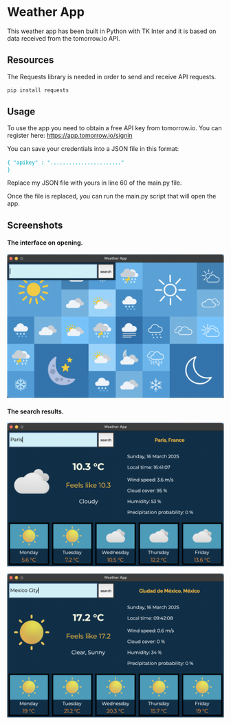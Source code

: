 # Weather App

This weather app has been built in Python with TK Inter and it is based on data received from the tomorrow.io API.

## Resources

The Requests library is needed in order to send and receive API requests.

```bash
pip install requests
```

## Usage

To use the app you need to obtain a free API key from tomorrow.io. You can register here:
https://app.tomorrow.io/signin

You can save your credentials into a JSON file in this format:

<code style="color : #00acc1">{
    "apikey" : "......................."
}</code>

Replace my JSON file with yours in line 60 of the main.py file.

Once the file is replaced, you can run the main.py script that will open the app.

## Screenshots

#### The interface on opening.
<p align="center">
  <img src="https://raw.githubusercontent.com/xKatyJane/Weather_app/main/Screenshots/Main_menu.png" width="650">
</p>

#### The search results.
<p align="center">
  <img src="https://raw.githubusercontent.com/xKatyJane/Weather_app/main/Screenshots/Search_result_1.png" width="650">
</p>

<p align="center">
  <img src="https://raw.githubusercontent.com/xKatyJane/Weather_app/main/Screenshots/Search_result_2.png" width="650">
</p>
